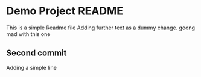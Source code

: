# Demo Project README

This is a simple Readme file
Adding further text as a dummy change.
 goong mad with this one
 
## Second commit
Adding a simple line
 